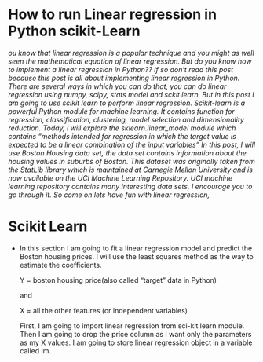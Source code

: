 # How to run Linear regression in Python scikit-Learn
*ou know that linear regression is a popular technique and you might as well seen the mathematical equation of linear regression. But do you know how to implement a linear regression in Python?? If so don’t read this post because this post is all about implementing linear regression in Python. There are several ways in which you can do that, you can do linear regression using numpy, scipy, stats model and sckit learn. But in this post I am going to use scikit learn to perform linear regression.*
*Scikit-learn is a powerful Python module for machine learning. It contains function for regression, classification, clustering, model selection and dimensionality reduction. Today, I will explore the sklearn.linear_model module which contains “methods intended for regression in which the target value is expected to be a linear combination of the input variables”*
*In this post, I will use Boston Housing data set, the data set contains information about the housing values in suburbs of Boston. This dataset was originally taken from the StatLib library which is maintained at Carnegie Mellon University and is now available on the UCI Machine Learning Repository. UCI machine learning repository contains many interesting data sets, I encourage you to go through it. So come on lets have fun with linear regression,*

# Scikit Learn
- In this section I am going to fit a linear regression model and predict the Boston housing prices. I will use the least squares method as the way to estimate the coefficients.

    Y = boston housing price(also called “target” data in Python)

    and

    X = all the other features (or independent variables)

    First, I am going to import linear regression from sci-kit learn module. Then I am going to drop the price column as I want only the parameters as my X values. I am going to store linear regression object in a variable called lm.

